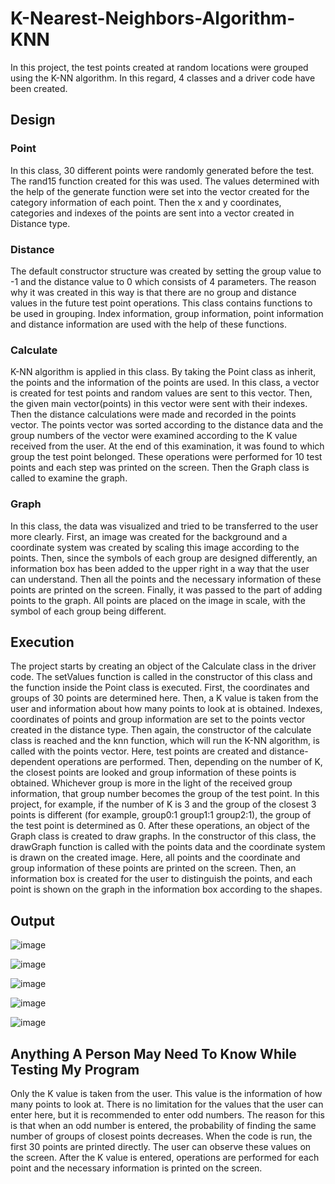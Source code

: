 # K-Nearest-Neighbors-Algorithm-KNN

In this project, the test points created at random locations were grouped using the K-NN algorithm. In this regard, 4 classes and a driver code have been created.

## Design

### Point

In this class, 30 different points were randomly generated before the test. The rand15 function created for this was used. The values determined with the help of the generate function were set into the vector created for the category information of each point. Then the x and y coordinates, categories and indexes of the points are sent into a vector created in Distance type.

### Distance

The default constructor structure was created by setting the group value to -1 and the distance value to 0 which consists of 4 parameters. The reason why it was created in this way is that there are no group and distance values in the future test point operations. This class contains functions to be used in grouping. Index information, group information, point information and distance information are used with the help of these functions.

### Calculate

K-NN algorithm is applied in this class. By taking the Point class as inherit, the points and the information of the points are used. In this class, a vector is created for test points and random values are sent to this vector. Then, the given main vector(points) in this vector were sent with their indexes. Then the distance calculations were made and recorded in the points vector. The points vector was sorted according to the distance data and the group numbers of the vector were examined according to the K value received from the user. At the end of this examination, it was found to which group the test point belonged. These operations were performed for 10 test points and each step was printed on the screen. Then the Graph class is called to examine the graph.

### Graph

In this class, the data was visualized and tried to be transferred to the user more clearly. First, an image was created for the background and a coordinate system was created by scaling this image according to the points. Then, since the symbols of each group are designed differently, an information box has been added to the upper right in a way that the user can understand. Then all the points and the necessary information of these points are printed on the screen.
Finally, it was passed to the part of adding points to the graph. All points are placed on the image in scale, with the symbol of each group being different.

## Execution

The project starts by creating an object of the Calculate class in the driver code. The setValues
function is called in the constructor of this class and the function inside the Point class is
executed. First, the coordinates and groups of 30 points are determined here. Then, a K value is
taken from the user and information about how many points to look at is obtained. Indexes,
coordinates of points and group information are set to the points vector created in the distance
type. Then again, the constructor of the calculate class is reached and the knn function, which
will run the K-NN algorithm, is called with the points vector. Here, test points are created and
distance-dependent operations are performed. Then, depending on the number of K, the closest
points are looked and group information of these points is obtained. Whichever group is more in
the light of the received group information, that group number becomes the group of the test
point. In this project, for example, if the number of K is 3 and the group of the closest 3 points is
different (for example, group0:1 group1:1 group2:1), the group of the test point is determined as
0. After these operations, an object of the Graph class is created to draw graphs. In the
constructor of this class, the drawGraph function is called with the points data and the
coordinate system is drawn on the created image. Here, all points and the coordinate and group
information of these points are printed on the screen. Then, an information box is created for
the user to distinguish the points, and each point is shown on the graph in the information box
according to the shapes.

## Output

![image](https://user-images.githubusercontent.com/88314234/161598544-1faf218b-8a65-4c58-90e1-1643a3a4b41c.png)

![image](https://user-images.githubusercontent.com/88314234/161598568-60b218ce-2127-46cc-b835-a6a6d40113e0.png)

![image](https://user-images.githubusercontent.com/88314234/161598591-17ff2fb3-7dcb-4500-aa76-85c76626dc52.png)

![image](https://user-images.githubusercontent.com/88314234/161598607-97c1ab17-486f-4005-95c3-8a78d9a6fc96.png)

![image](https://user-images.githubusercontent.com/88314234/161598619-1f18ed60-1404-495c-9668-ecd426980077.png)

## Anything A Person May Need To Know While Testing My Program
Only the K value is taken from the user. This value is the information of how many points to look
at. There is no limitation for the values that the user can enter here, but it is recommended to
enter odd numbers. The reason for this is that when an odd number is entered, the probability
of finding the same number of groups of closest points decreases. When the code is run, the first
30 points are printed directly. The user can observe these values on the screen. After the K value
is entered, operations are performed for each point and the necessary information is printed on
the screen.

